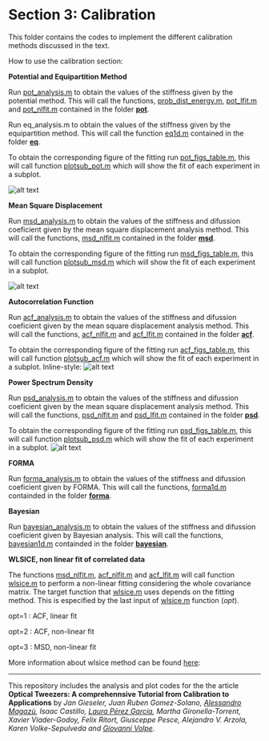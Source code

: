 # Section 3: Calibration
 This folder contains the codes to implement the different calibration methods discussed in the text.
 
How to use the calibration section:

**Potential and Equipartition Method**

Run [pot_analysis.m](pot/pot_analysis.m) to obtain the values of the stiffness given by the potential method. This will call the functions, [prob_dist_energy.m](pot/prob_dist_energy.m), [pot_lfit.m](pot/pot_lfit.m)  and   [pot_nlfit.m](pot/pot_nlfit.m) contained in the folder **[pot](pot/)**.


Run eq_analysis.m to obtain the values of the stiffness given by the equipartition method. This will call the function [eq1d.m](eq/eq1d.m) contained in the folder **[eq](eq/)**.

To obtain the corresponding figure of the fitting run [pot_figs_table.m](pot/pot_figs_table.m), this will call function  [plotsub_pot.m](pot/plotsub_pot.m) which will show the fit of each experiment in a subplot. 

![alt text](https://github.com/LauraPerezG/tweezers_AOP_tutorial/blob/merge_26nov_ales_lau/sec3_calibration/figures/POT.jpg "Fit for Potential and Equipartition method")

**Mean Square Displacement**

Run [msd_analysis.m](msd/msd_analysis.m) to obtain the values of the stiffness and difussion coeficient given by the mean square displacement analysis method. This will call the functions, [msd_nlfit.m](msd/msd_nlfit.m) contained in the folder **[msd](msd/)**.


To obtain the corresponding figure of the fitting run [msd_figs_table.m](msd/msd_figs_table.m), this will call function  [plotsub_msd.m](msd/plotsub_msd.m) which will show the fit of each experiment in a subplot. 

![alt text](https://github.com/LauraPerezG/tweezers_AOP_tutorial/blob/merge_26nov_ales_lau/sec3_calibration/figures/MSD.jpg "Fit for Mean Square Displacement")


**Autocorrelation Function**

Run [acf_analysis.m](acf/acf_analysis.m) to obtain the values of the stiffness and difussion coeficient given by the mean square displacement analysis method. This will call the functions, [acf_nlfit.m](acf/acf_nlfit.m) and [acf_lfit.m](acf/acf_lfit.m) contained in the folder  **[acf](acf/)**.


To obtain the corresponding figure of the fitting run [acf_figs_table.m](acf/acf_figs_table.m), this will call function  [plotsub_acf.m](acf/plotsub_acf.m) which will show the fit of each experiment in a subplot. 
Inline-style: 
![alt text](https://github.com/LauraPerezG/tweezers_AOP_tutorial/blob/merge_26nov_ales_lau/sec3_calibration/figures/ACF.jpg "Fit for Autocorrelation Function")



**Power Spectrum Density**

Run [psd_analysis.m](psd/psd_analysis.m) to obtain the values of the stiffness and difussion coeficient given by the mean square displacement analysis method. This will call the functions, [psd_nlfit.m](psd/psd_nlfit.m) and [psd_lfit.m](psd/psd_lfit.m) contained in the folder  **[psd](psd/)**.


To obtain the corresponding figure of the fitting run [psd_figs_table.m](psd/psd_figs_table.m), this will call function  [plotsub_psd.m](psd/plotsub_psd.m) which will show the fit of each experiment in a subplot. 
![alt text](https://github.com/LauraPerezG/tweezers_AOP_tutorial/blob/merge_26nov_ales_lau/sec3_calibration/figures/PSD.jpg "Fit for Power Spectrum Density method")

**FORMA**

Run [forma_analysis.m](forma/forma_analysis.m) to obtain the values of the stiffness and difussion coeficient given by FORMA.  This will call the functions, [forma1d.m](forma/forma1d.m) containded in the folder  **[forma](forma/)**.


**Bayesian**
  
Run [bayesian_analysis.m](bayesian/bayesian_analysis.m) to obtain the values of the stiffness and difussion coeficient given by Bayesian analysis.  This will call the functions, [bayesian1d.m](bayesian/bayesian1d.m) containded in the folder  **[bayesian](bayesian/)**.


**WLSICE, non linear fit of correlated data**

The functions [msd_nlfit.m](msd/msd_nlfit.m), [acf_nlfit.m](acf/acf_nlfit.m) and [acf_lfit.m](acf/acf_lfit.m) will call function [wlsice.m](statistics_func/wlsice.m) to perform a non-linear fitting considering the whole covariance matrix.  The target function that [wlsice.m](statistics_func/wlsice.m) uses depends on the fitting method. This is especified by the last input of  [wlsice.m](statistics_func/wlsice.m) function (*opt*).

opt=1 : ACF, linear fit

opt=2 : ACF, non-linear fit

opt=3 :  MSD, non-linear fit

More information about wlsice method can be found [here](https://www.nature.com/articles/s41598-018-24983-y):





[//]: # (| Method        | Input variables           | Output variables |
| ------------- |-------------| -------------|
|Drift method  | ... |  ...|
| Potential     |  x: Time series of the position <br> T:temperature  <br>  n_b: number of bins| x_bins: position of the histogram bins <br> mU: mean potential <br> EU: standar daviation of the potential <br> k_pot: stiffnes <br> Ek_pot:standar deviation of the stiffness <br> m_hist: mean histogram <br> E_hist: standard deviation of the histogram <br> h_0: ? <br> x_eq : equilibrium position |
| Equipotential   | x: Time series of the position <br> T:temperature  <br>  deltax: error in the position detection |  k_eq:stiffness <br> Ek_eq: standard deviation of the stiffness|
| Mean square displacement | x: Time series of the position <br> T:temperature  <br>  deltat: time between acquired frames <br> maxlag: lag integer |k_msd:stiffness <br> Ek_msd:standard deviation of the stiffness <br> D_msd: diffussion <br> ED_msd <br> tau:lag times <br> mmsd: mean mean squared displacement <br> Emsd: standard deviation of the mean square displacement <br> indc:? |
| Autocorrelation function | ... |  ...|
| PSD | ... |  ...|
|FORMA  | ... |  ...|)


***


 
This repository includes the analysis and plot codes for the the article **Optical Tweezers: A comprehennsive Tutorial  from Calibration to Applications** by *Jan Gieseler, Juan Ruben Gomez-Solano, [Alessandro Magazù](http://softmatterlab.org/people/alessandro-magazzu/), Isaac Castillo, [Laura Pérez García](http://softmatterlab.org/people/laura-perez-garcia/), Martha Gironella-Torrent, Xavier Viader-Godoy, Felix Ritort, Giusceppe Pesce, Alejandro V. Arzola, Karen Volke-Sepulveda and [Giovanni Volpe](http://softmatterlab.org/people/giovanni-volpe/)*. 
 
